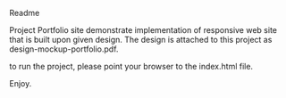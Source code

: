 Readme

Project Portfolio site demonstrate implementation of responsive web site that
is built upon given design.
The design is attached to this project as design-mockup-portfolio.pdf.

to run the project, please point your browser to the index.html file.

Enjoy. 
